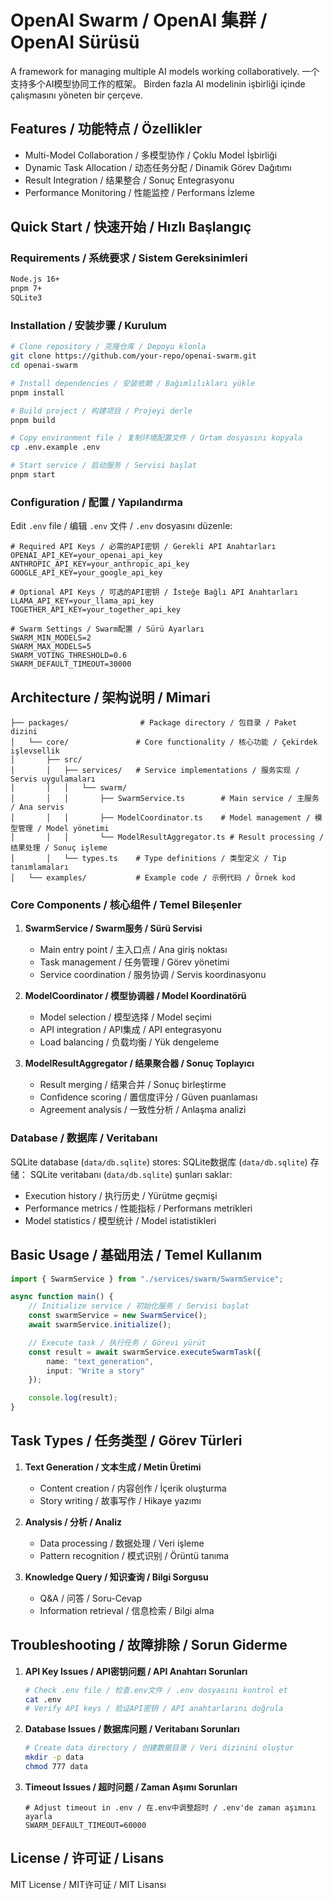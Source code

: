 # OpenAI Swarm / OpenAI 集群 / OpenAI Sürüsü

A framework for managing multiple AI models working collaboratively.
一个支持多个AI模型协同工作的框架。
Birden fazla AI modelinin işbirliği içinde çalışmasını yöneten bir çerçeve.

## Features / 功能特点 / Özellikler

- Multi-Model Collaboration / 多模型协作 / Çoklu Model İşbirliği
- Dynamic Task Allocation / 动态任务分配 / Dinamik Görev Dağıtımı
- Result Integration / 结果整合 / Sonuç Entegrasyonu
- Performance Monitoring / 性能监控 / Performans İzleme

## Quick Start / 快速开始 / Hızlı Başlangıç

### Requirements / 系统要求 / Sistem Gereksinimleri
```bash
Node.js 16+
pnpm 7+
SQLite3
```

### Installation / 安装步骤 / Kurulum

```bash
# Clone repository / 克隆仓库 / Depoyu klonla
git clone https://github.com/your-repo/openai-swarm.git
cd openai-swarm

# Install dependencies / 安装依赖 / Bağımlılıkları yükle
pnpm install

# Build project / 构建项目 / Projeyi derle
pnpm build

# Copy environment file / 复制环境配置文件 / Ortam dosyasını kopyala
cp .env.example .env

# Start service / 启动服务 / Servisi başlat
pnpm start
```

### Configuration / 配置 / Yapılandırma

Edit `.env` file / 编辑 `.env` 文件 / `.env` dosyasını düzenle:
```env
# Required API Keys / 必需的API密钥 / Gerekli API Anahtarları
OPENAI_API_KEY=your_openai_api_key
ANTHROPIC_API_KEY=your_anthropic_api_key
GOOGLE_API_KEY=your_google_api_key

# Optional API Keys / 可选的API密钥 / İsteğe Bağlı API Anahtarları
LLAMA_API_KEY=your_llama_api_key
TOGETHER_API_KEY=your_together_api_key

# Swarm Settings / Swarm配置 / Sürü Ayarları
SWARM_MIN_MODELS=2
SWARM_MAX_MODELS=5
SWARM_VOTING_THRESHOLD=0.6
SWARM_DEFAULT_TIMEOUT=30000
```

## Architecture / 架构说明 / Mimari

```
├── packages/                # Package directory / 包目录 / Paket dizini
│   └── core/               # Core functionality / 核心功能 / Çekirdek işlevsellik
│       ├── src/
│       │   ├── services/   # Service implementations / 服务实现 / Servis uygulamaları
│       │   │   └── swarm/
│       │   │       ├── SwarmService.ts        # Main service / 主服务 / Ana servis
│       │   │       ├── ModelCoordinator.ts    # Model management / 模型管理 / Model yönetimi
│       │   │       └── ModelResultAggregator.ts # Result processing / 结果处理 / Sonuç işleme
│       │   └── types.ts    # Type definitions / 类型定义 / Tip tanımlamaları
│   └── examples/           # Example code / 示例代码 / Örnek kod
```

### Core Components / 核心组件 / Temel Bileşenler

1. **SwarmService / Swarm服务 / Sürü Servisi**
   - Main entry point / 主入口点 / Ana giriş noktası
   - Task management / 任务管理 / Görev yönetimi
   - Service coordination / 服务协调 / Servis koordinasyonu

2. **ModelCoordinator / 模型协调器 / Model Koordinatörü**
   - Model selection / 模型选择 / Model seçimi
   - API integration / API集成 / API entegrasyonu
   - Load balancing / 负载均衡 / Yük dengeleme

3. **ModelResultAggregator / 结果聚合器 / Sonuç Toplayıcı**
   - Result merging / 结果合并 / Sonuç birleştirme
   - Confidence scoring / 置信度评分 / Güven puanlaması
   - Agreement analysis / 一致性分析 / Anlaşma analizi

### Database / 数据库 / Veritabanı
SQLite database (`data/db.sqlite`) stores:
SQLite数据库 (`data/db.sqlite`) 存储：
SQLite veritabanı (`data/db.sqlite`) şunları saklar:

- Execution history / 执行历史 / Yürütme geçmişi
- Performance metrics / 性能指标 / Performans metrikleri
- Model statistics / 模型统计 / Model istatistikleri

## Basic Usage / 基础用法 / Temel Kullanım

```typescript
import { SwarmService } from "./services/swarm/SwarmService";

async function main() {
    // Initialize service / 初始化服务 / Servisi başlat
    const swarmService = new SwarmService();
    await swarmService.initialize();

    // Execute task / 执行任务 / Görevi yürüt
    const result = await swarmService.executeSwarmTask({
        name: "text_generation",
        input: "Write a story"
    });

    console.log(result);
}
```

## Task Types / 任务类型 / Görev Türleri

1. **Text Generation / 文本生成 / Metin Üretimi**
   - Content creation / 内容创作 / İçerik oluşturma
   - Story writing / 故事写作 / Hikaye yazımı

2. **Analysis / 分析 / Analiz**
   - Data processing / 数据处理 / Veri işleme
   - Pattern recognition / 模式识别 / Örüntü tanıma

3. **Knowledge Query / 知识查询 / Bilgi Sorgusu**
   - Q&A / 问答 / Soru-Cevap
   - Information retrieval / 信息检索 / Bilgi alma

## Troubleshooting / 故障排除 / Sorun Giderme

1. **API Key Issues / API密钥问题 / API Anahtarı Sorunları**
   ```bash
   # Check .env file / 检查.env文件 / .env dosyasını kontrol et
   cat .env
   # Verify API keys / 验证API密钥 / API anahtarlarını doğrula
   ```

2. **Database Issues / 数据库问题 / Veritabanı Sorunları**
   ```bash
   # Create data directory / 创建数据目录 / Veri dizinini oluştur
   mkdir -p data
   chmod 777 data
   ```

3. **Timeout Issues / 超时问题 / Zaman Aşımı Sorunları**
   ```env
   # Adjust timeout in .env / 在.env中调整超时 / .env'de zaman aşımını ayarla
   SWARM_DEFAULT_TIMEOUT=60000
   ```

## License / 许可证 / Lisans
MIT License / MIT许可证 / MIT Lisansı
